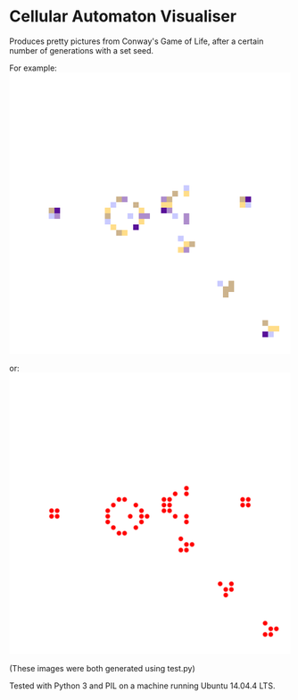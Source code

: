 # Cellular Automaton Visualiser

Produces pretty pictures from Conway's Game of Life, after a certain number of generations with a set seed.

For example:
![](out.png)

or:
![](out2.png)

(These images were both generated using test.py)

Tested with Python 3 and PIL on a machine running Ubuntu 14.04.4 LTS.
